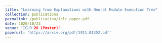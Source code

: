 ```yaml
---
title: "Learning from Explanations with Neural Module Execution Tree"
collection: publications
permalink: /publication/iclr_paper.pdf
date: 2020/10/23
venue: 'ICLR'20 (Poster)'
paperurl: 'https://arxiv.org/pdf/1911.01352.pdf'
---
```

